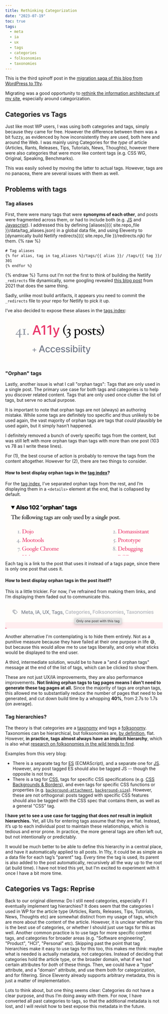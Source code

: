 ```yaml
---
title: Rethinking Categorization
date: "2023-07-19"
toc: true
tags:
  - meta
  - ia
  - ux
  - tags
  - categories
  - folksonomies
  - taxonomies
---
```


This is the third spinoff post in the [migration saga of this blog from WordPress to 11ty](../going-lean/).

Migrating was a good opportunity to [rethink the information architecture of my site](https://twitter.com/LeaVerou/status/1680900090829983744),
especially around categorization.

## Categories vs Tags

Just like most WP users, I was using both categories and tags, simply because they came for free.
However the difference between them was a bit fuzzy, as evidenced by how inconsistently they are used, both here and around the Web.
I was mainly using Categories for the *type* of article (Articles, Rants, Releases, Tips, Tutorials, News, Thoughts),
however there were also categories that were more like content tags (e.g. CSS WG, Original, Speaking, Benchmarks).

This was easily solved by moving the latter to actual tags.
However, tags are no panacea, there are several issues with them as well.
<!-- more -->

## Problems with tags

### Tag aliases

First, there were many tags that were **synonyms of each other**, and posts were fragmented across them, or had to include both (e.g. [JS](/blog/tags/js/) and [Javascript](/blog/tags/javascript)).
I addressed this by defining [aliases]({{ site.repo_file }}/data/tag_aliases.json) in a global data file, and using Eleventy to [dynamically build Netlify redirects]({{ site.repo_file }}/redirects.njk) for them.
{% raw %}
```njk { data-file="redirects.njk" }
# Tag aliases
{% for alias, tag in tag_aliases %}/tags/{{ alias }}/ /tags/{{ tag }}/ 301
{% endfor %}
```
{% endraw %}
Turns out I’m not the first to think of building the Netlify `_redirects` file dynamically, some googling revealed [this blog post](https://www.aleksandrhovhannisyan.com/blog/eleventy-netlify-redirects/) from 2021 that does the same thing.

<div class=warning>

Sadly, unlike most build artifacts, it appears you need to commit the `_redirects` file to your repo for Netlify to pick it up.

</div>

I’ve also decided to expose these aliases in the [tags index](/blog/tags/):

![](images/aliases-tag-index.png)

### "Orphan" tags

Lastly, another issue is what I call "orphan tags": Tags that are only used in a single post.
The primary use case for both tags and categories is to help you discover related content.
Tags that are only used once clutter the list of tags, but serve no actual purpose.

It is important to note that orphan tags are not (always) an authoring mistake.
While some tags are definitely too specific and thus unlikely to be used again,
the vast majority of orphan tags are tags that *could* plausibly be used again, but it simply hasn’t happened.

I definitely removed a bunch of overly specific tags from the content,
but was still left with more orphan tags than tags with more than one post (103 vs 78 as I write these lines).

For (1), the best course of action is probably to remove the tags from the content altogether.
However for (2), there are two things to consider.

#### How to best display orphan tags in the [tag index](/blog/tags/)?

For the [tag index](/blog/tags/), I’ve separated orphan tags from the rest,
and I’m displaying them in a `<details>` element at the end, that is collapsed by default.

![](images/orphan-index.png)

Each tag is a link to the post that uses it instead of a tags page, since there is only one post that uses it.

#### How to best display orphan tags in the post itself?

This is a little trickier.
For now, I’ve refrained from making them links, and I’m displaying them faded out to communicate this.

![](images/orphan-tags-post.png)

Another alternative I'm contemplating is to hide them entirely.
Not as a punitive measure because they have failed at their one purpose in life 😅, but because this would allow me to use tags liberally,
and only what sticks would be displayed to the end user.

A third, intermediate solution, would be to have a "and 4 orphan tags" message at the end of the list of tags, which can be clicked to show them.

These are not just UX/IA improvements, they are also performance improvements.
**Not linking orphan tags to tag pages means I don’t need to generate these tag pages at all.**
Since the majority of tags are orphan tags, this allowed me to substantially reduce the number of pages that need to be generated,
and cut down build time by a whopping **40%**, from 2.7s to 1.7s (on average).

### Tag hierarchies?

The theory is that categories are a [taxonomy](https://en.wikipedia.org/wiki/Taxonomy) and tags a [folksonomy](https://en.wikipedia.org/wiki/Folksonomy).
Taxonomies can be hierarchical, but folksonomies are, [by definition](https://en.wikipedia.org/wiki/Folksonomy#Folksonomy_vs._taxonomy), flat.
However, **in practice, tags almost always have an implicit hierarchy**, which is also what [research on folksonomies in the wild tends to find](https://en.wikipedia.org/wiki/Folksonomy#Folksonomy_vs._taxonomy).

Examples from this very blog:
- There is a separate tag for [ES](/blog/tags/es/) (ECMAScript), and a separate one for [JS](/blog/tags/js).
However, any post tagged ES should also be tagged JS -- though the opposite is not true.
- There is a tag for [CSS](/blog/tags/css/), tags for specific CSS specifications (e.g. [CSS Backgrounds & Borders](/blog/tags/css-backgrounds/)), and even tags for specific CSS functions or properties (e.g. [`background-attachment`](/blog/tags/background-attachment/), [`background-size`](/blog/tags/background-size/)).
However, these are not orthogonal: posts tagged with specific CSS features should also be tagged with the CSS spec that contains them, as well as a general "CSS" tag.

**I have yet to see a use case for tagging that does *not* result in implicit hierarchies.**
Yet, all UIs for entering tags assume that they are flat.
Instead, it’s up to each individual post to maintain these relationships, which is tedious and error prone.
In practice, the more general tags are often left out, but not intentionally or predictably.

It would be much better to be able to define this hierarchy in a central place, and have it automatically applied to all posts.
In 11ty, it could be as simple as a data file for each tag’s "parent" tag.
Every time the tag is used, its parent is also added to the post automatically, recursively all the way up to the root (at build time).
I have not tried this yet, but I’m excited to experiment with it once I have a bit more time.

## Categories vs Tags: Reprise

Back to our original dilemma: Do I still need categories, especially if I eventually implement tag hierarchies?
It does seem that the categories I used in WP for the article type (Articles, Rants, Releases, Tips, Tutorials, News, Thoughts etc)
are somewhat distinct from my usage of tags, which are more about the content of the article.
However, it is unclear whether this is the best use of categories, or whether I should just use tags for this as well.
Another common practice is to use tags for more specific content tags, and categories for broader areas (e.g. "Software engineering", "Product", "HCI", "Personal" etc).
Skipping past the point that tag hierarchies make it easy to use tags for this too, this makes me think: maybe what is needed is actually metadata, not categories.
Instead of deciding that categories hold the article type, or the broader domain, what if we had certain attributes for *both* of these things.
Then, we could have a "type" attribute, and a "domain" attribute, and use them both for categorization, and for filtering.
Since Eleventy already supports arbitrary metadata, this is just a matter of implementation.

Lots to think about, but one thing seems clear: Categories do not have a clear purpose, and thus I’m doing away with them.
For now, I have converted all past categories to tags, so that the additional metadata is not lost,
and I will revisit how to best expose this metadata in the future.
